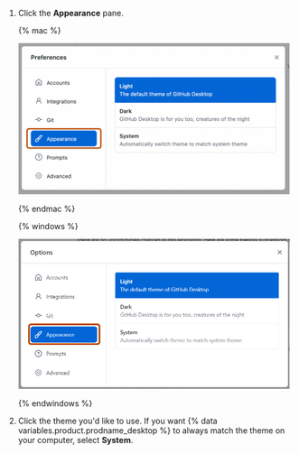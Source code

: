 1. Click the **Appearance** pane.

   {% mac %}

   ![Screenshot of the "Preferences" window. In the left sidebar, the "Appearance" option is highlighted in blue and outlined in orange.](/assets/images/help/desktop/appearance-tab-themes.png)

   {% endmac %}

   {% windows %}

   ![Screenshot of the "Options" window. In the left sidebar, the "Appearance" option is highlighted in blue and outlined in orange.](/assets/images/help/desktop/appearance-tab-themes-windows.png)

   {% endwindows %}

1. Click the theme you'd like to use. If you want {% data variables.product.prodname_desktop %} to always match the theme on your computer, select **System**.
